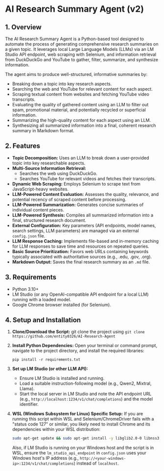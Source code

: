 # AI Research Summary Agent (v2)

## 1. Overview

The AI Research Summary Agent is a Python-based tool designed to automate the process of generating comprehensive research summaries on a given topic. It leverages local Large Language Models (LLMs) via an LM Studio API endpoint, web scraping with Selenium, and information retrieval from DuckDuckGo and YouTube to gather, filter, summarize, and synthesize information.

The agent aims to produce well-structured, informative summaries by:
- Breaking down a topic into key research aspects.
- Searching the web and YouTube for relevant content for each aspect.
- Scraping textual content from websites and fetching YouTube video transcripts.
- Evaluating the quality of gathered content using an LLM to filter out spam, promotional material, and potentially recycled or superficial information.
- Summarizing the high-quality content for each aspect using an LLM.
- Synthesizing all summarized information into a final, coherent research summary in Markdown format.

## 2. Features

-   **Topic Decomposition:** Uses an LLM to break down a user-provided topic into key researchable aspects.
-   **Multi-Source Information Retrieval:**
    -   Searches the web using DuckDuckGo.
    -   Searches YouTube for relevant videos and fetches their transcripts.
-   **Dynamic Web Scraping:** Employs Selenium to scrape text from JavaScript-heavy websites.
-   **LLM-Powered Content Evaluation:** Assesses the quality, relevance, and potential recency of scraped content before processing.
-   **LLM-Powered Summarization:** Generates concise summaries of individual content pieces.
-   **LLM-Powered Synthesis:** Compiles all summarized information into a final, structured research document.
-   **External Configuration:** Key parameters (API endpoints, model names, search settings, LLM parameters) are managed via an external `config.json` file.
-   **LLM Response Caching:** Implements file-based and in-memory caching for LLM responses to save time and resources on repeated queries.
-   **Basic Source Prioritization:** Favors web URLs containing keywords typically associated with authoritative sources (e.g., .edu, .gov, .org).
-   **Markdown Output:** Saves the final research summary as an `.md` file.

## 3. Requirements

-   Python 3.10+
-   LM Studio (or any OpenAI-compatible API endpoint for a local LLM) running with a loaded model.
-   Google Chrome browser installed (for Selenium).

## 4. Setup and Installation

1.  **Clone/Download the Script:**
    git clone the project using ```git clone https://github.com/entity0326/AI-Research-Agent```

2.  **Install Python Dependencies:**
    Open your terminal or command prompt, navigate to the project directory, and install the required libraries:
    ```
    pip install -r requirements.txt
    ```

3.  **Set up LM Studio (or other LLM API):**
    -   Ensure LM Studio is installed and running.
    -   Load a suitable instruction-following model (e.g., Qwen2, Mixtral, Llama).
    -   Start the local server in LM Studio and note the API endpoint URL (e.g., `http://localhost:1234/v1/chat/completions`) and the model identifier.

4.  **WSL (Windows Subsystem for Linux) Specific Setup:**
    If you are running this script within WSL and Selenium/ChromeDriver fails with a "status code 127" or similar, you likely need to install Chrome and its dependencies within your WSL distribution:
    ```bash
    sudo apt-get update && sudo apt-get install -y libglib2.0-0 libnss3 libgconf-2-4 libfontconfig1 libx11-6 libx11-xcb1 libxcb1 libxcomposite1 libxcursor1 libxdamage1 libxext6 libxfixes3 libxi6 libxrandr2 libxrender1 libxss1 libxtst6 libgtk-3-0 libasound2 lsb-release xdg-utils wget fonts-liberation
    ```
    Also, if LM Studio is running on your Windows host and the script is in WSL, ensure the `lm_studio_api_endpoint` in `config.json` uses your Windows host's IP address (e.g., `http://<your-windows-ip>:1234/v1/chat/completions`) instead of `localhost`.
